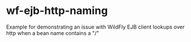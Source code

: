 # wf-ejb-http-naming
Example for demonstrating an issue with WildFly EJB client lookups over http when a bean name contains a "/" 
